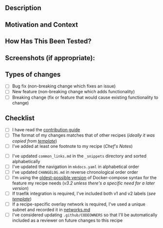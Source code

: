 <!-- Provide a general summary of your changes in the Title above ^^^ -->

## Description
<!--- Describe your changes in detail -->

## Motivation and Context
<!--- Why is this change required? What problem does it solve? -->
<!--- If it fixes an open issue, please link to the issue here. -->

## How Has This Been Tested?
<!--- Please describe in detail how you tested your changes. -->

## Screenshots (if appropriate):

## Types of changes
<!--- What types of changes does your code introduce? Put an `x` in all the boxes that apply: -->
- [ ] Bug fix (non-breaking change which fixes an issue)
- [ ] New feature (non-breaking change which adds functionality)
- [ ] Breaking change (fix or feature that would cause existing functionality to change)

## Checklist
<!--- Go over all the following points, and put an `x` in all the boxes that apply. -->
<!--- If you're unsure about any of these, don't hesitate to ask. We're here to help! -->

- [ ] I have read the [contribution guide](https://geek-cookbook.funkypenguin.co.nz/community/contribute/#contributing-recipes)
- [ ] The format of my changes matches that of other recipes (*ideally it was copied from [template](/manuscript/recipes/template.md)*)
- [ ] I've added at least one footnote to my recipe (*Chef's Notes*)
<!-- 
delete these next checks if not adding a new recipe 
-->
- [ ] I've updated `common_links.md` in the `_snippets` directory and sorted alphabetically
- [ ] I've updated the navigation in `mkdocs.yaml` in alphabetical order
- [ ] I've updated `CHANGELOG.md` in reverse chronological order order
- [ ] I'm using the [oldest-possible version](https://docs.docker.com/compose/compose-file/compose-versioning/#version-3) of Docker-compose syntax for the feature my recipe needs (*v3.2 unless there's a specific need for a later version*)
- [ ] If traefik integration is required, I've included both v1 and v2 labels (*see [template](/manuscript/recipes/template.md)*)
- [ ] If a recipe-specific overlay network is required, I've used a unique subnet and recorded it in [networks.md](manuscript/reference/networks.md)
- [ ] I've considered updating `.github/CODEOWNERS` so that I'll be automatically included as a reviewer on future changes to this recipe